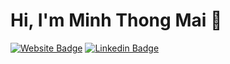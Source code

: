 # Hi, I'm Minh Thong Mai 🌻

[![Website Badge](https://img.shields.io/badge/-minhthongmai.com-EF444F?style=flat&logo=google-chrome&logoColor=white&link=https://minhthongmai.com)](https://minhthongmai.com)
[![Linkedin Badge](https://img.shields.io/badge/-tom\-mai-EF444F?style=flat&logo=Linkedin&logoColor=white&link=https://www.linkedin.com/in/tom-mai/)](https://www.linkedin.com/in/tom-mai/)
<!--
**MinhThong14/MinhThong14** is a ✨ _special_ ✨ repository because its `README.md` (this file) appears on your GitHub profile.

Here are some ideas to get you started:

- 🔭 I’m currently working on ...
- 🌱 I’m currently learning ...
- 👯 I’m looking to collaborate on ...
- 🤔 I’m looking for help with ...
- 💬 Ask me about ...
- 📫 How to reach me: ...
- 😄 Pronouns: ...
- ⚡ Fun fact: ...
-->
